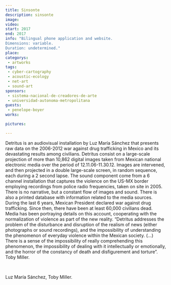 ```yaml
---
title: Sinsonte
description: sinsonte
image: 
video: 
start: 2017
end: 2017
info: "Bilingual phone application and website.
Dimensions: variable.
Duration: undetermined."
place: 
categorys:
 - artworks
tags:
 - cyber-cartography
 - acoustic-ecology
 - net-art
 - sound-art
sponsors:
 - sistema-nacional-de-creadores-de-arte
 - universidad-autonoma-metropolitana
guests:
 - penelope-boyer
works:

pictures:

---
```


Detritus is an audiovisual installation by Luz María Sánchez that presents raw data on the 2006-2012 war against drug trafficking in Mexico and its devastating results among civilians. Detritus consist on a large-scale projection of more than 10,862 digital images taken from Mexican national electronic media over the period of 12.11.06-11.30.12. Images are intervened, and then projected in a double large-scale screen, in random sequence, each during a 2 second lapse. The sound component come from a 6 channel installation that captures the violence on the US-MX border employing recordings from police radio frequencies, taken on site in 2005. There is no narrative, but a constant flow of images and sound. There is also a printed database with information related to the media sources. During the last 6 years, Mexican President declared war against drug trafficking. Since then, there have been at least 60,000 civilians dead. Media has been portraying details on this account, cooperating with the normalization of violence as part of the new reality. “Detritus addresses the problem of the disturbance and disruption of the realism of news (either photographs or sound recordings), and the impossibility of understanding the phenomenon of everyday violence within the Mexican society. (…) There is a sense of the impossibility of really comprehending this phenomenon, the impossibility of dealing with it intellectually or emotionally, and the horror of the constancy of death and disfigurement and torture”. Toby Miller.

 

Luz María Sánchez, Toby Miller.